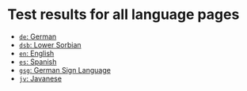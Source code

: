 # Test results for all language pages

<!-- In alphabetical order by language code -->

* <a href="lang/de.html"><code>de</code>: German</a>
* <a href="lang/dsb.html"><code>dsb</code>: Lower Sorbian</a>
* <a href="lang/en.html"><code>en</code>: English</a>
* <a href="lang/es.html"><code>es</code>: Spanish</a>
* <a href="lang/gsg.html"><code>gsg</code>: German Sign Language</a>
* <a href="lang/jv.html"><code>jv</code>: Javanese</a>

